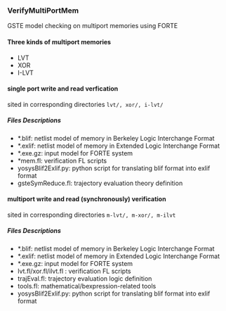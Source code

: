 ### VerifyMultiPortMem
GSTE model checking on multiport memories using FORTE

#### Three kinds of multiport memories
- LVT
- XOR
- I-LVT

#### single port write and read verfication
sited in corresponding directories `lvt/, xor/, i-lvt/`

##### Files Descriptions
- *.blif: netlist model of memory in Berkeley Logic Interchange Format
- *.exlif: netlist model of memory in Extended Logic Interchange Format
- *.exe.gz: input model for FORTE system
- *mem.fl: verification FL scripts
- yosysBlif2Exlif.py: python script for translating blif format into exlif format
- gsteSymReduce.fl: trajectory evaluation theory definition

#### multiport write and read (synchronously) verification
sited in corresponding directories `m-lvt/, m-xor/, m-ilvt`

##### Files Descriptions
- *.blif: netlist model of memory in Berkeley Logic Interchange Format
- *.exlif: netlist model of memory in Extended Logic Interchange Format
- *.exe.gz: input model for FORTE system
- lvt.fl/xor.fl/ilvt.fl : verification FL scripts
- trajEval.fl: trajectory evaluation logic definition
- tools.fl: mathematical/bexpression-related tools
- yosysBlif2Exlif.py: python script for translating blif format into exlif format

